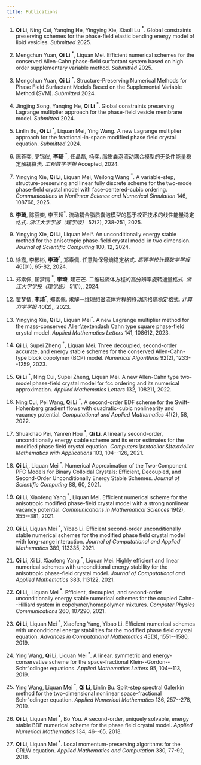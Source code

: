 ```yaml
---
title: Publications
---
```


1. **Qi Li**, Ning Cui, Yanqing He, Yingying Xie, Xiaoli Lu $^*$. Global constraints preserving schemes for the phase-field elastic bending energy model of lipid vesicles. *Submitted* 2025.


2. Mengchun Yuan, **Qi Li** $^*$, Liquan Mei. Efficient numerical schemes for the conserved Allen-Cahn phase-field surfactant system based on high order supplementary variable method. *Submitted* 2025.

3. Mengchun Yuan, **Qi Li** $^*$. Structure-Preserving Numerical Methods for Phase Field Surfactant Models Based on the Supplemental Variable Method (SVM). *Submitted* 2024.

4. Jingjing Song, Yanqing He, **Qi Li** $^*$. Global constraints preserving Lagrange multiplier approach for the phase-field vesicle membrane model. *Submitted* 2024.

5. Linlin Bu, **Qi Li** $^*$, Liquan Mei, Ying Wang. A new Lagrange multiplier approach for the fractional-in-space modified phase field crystal equation. *Submitted* 2024.

6. 陈荟奕, 罗锦仪, **李琦** $^*$, 任晶磊, 杨奕. 脂质囊泡流动耦合模型的无条件能量稳定解耦算法. *工程数学学报* Accepted, 2024.

7. Yingying Xie, **Qi Li**, Liquan Mei, Weilong Wang $^*$. A variable-step, structure-preserving and linear fully discrete scheme for the two-mode phase-field crystal model with face-centered-cubic ordering. *Communications in Nonlinear Science and Numerical Simulation* 146, 108766, 2025.

8. **李琦**, 陈荟奕, 李玉超$^*$. 流动耦合脂质囊泡模型的基于校正技术的线性能量稳定格式. *浙江大学学报（理学版）* 52(2), 238-251, 2025.

9. Yingying Xie, **Qi Li**, Liquan Mei*. An unconditionally energy stable method for the anisotropic phase-field crystal model in two dimension. *Journal of Scientific Computing* 100, 12, 2024.

10. 徐霞,  李彬彬,  **李琦**$^*$,  郑素佩. 任意阶保号熵稳定格式. *高等学校计算数学学报* 46(01), 65-82, 2024.

11. 郑素佩, 翟梦情 $^*$, **李琦**, 建芒芒. 二维磁流体方程的高分辨率旋转通量格式. *浙江大学学报（理学版）* 51(1),, 2024.

12. 翟梦情, **李琦**$^*$, 郑素佩. 求解一维理想磁流体方程的移动网格熵稳定格式. *计算力学学报* 40(2),, 2023.

13. Yingying Xie, **Qi Li**, Liquan Mei$^*$. A new Lagrange multiplier method for the mass-conserved Allen\textendash Cahn type square phase-field crystal model. *Applied Mathematics Letters* 141, 108612, 2023.

14. **Qi Li**, Supei Zheng $^*$, Liquan Mei. Three decoupled, second-order accurate, and energy stable schemes for the conserved Allen-Cahn-type block copolymer (BCP) model. *Numerical Algorithms* 92(2), 1233--1259, 2023.

15. **Qi Li** $^*$, Ning Cui, Supei Zheng, Liquan Mei. A new Allen-Cahn type two-model phase-field crystal model for fcc ordering and its numerical approximation. *Applied Mathematics Letters* 132, 108211, 2022.

16. Ning Cui, Pei Wang, **Qi Li** $^*$. A second-order BDF scheme for the Swift-Hohenberg gradient flows with quadratic-cubic nonlinearity and vacancy potential. *Computational and Applied Mathematics* 41(2), 58, 2022.

17. Shuaichao Pei, Yanren Hou $^*$, **Qi Li**. A linearly second-order, unconditionally energy stable scheme and its error estimates for the modified phase field crystal equation. *Computers \textdollar \&\textdollar  Mathematics with Applications* 103, 104--126, 2021.

18. **Qi Li**,, Liquan Mei $^*$. Numerical Approximation of the Two-Component PFC
Models for Binary Colloidal Crystals: Efficient,
Decoupled, and Second-Order Unconditionally Energy
Stable Schemes. *Journal of Scientific Computing* 88, 60, 2021.

19. **Qi Li**, Xiaofeng Yang $^*$, Liquan Mei. Efficient numerical scheme for the anisotropic modified phase-field crystal model with a strong nonlinear vacancy potential. *Communications in Mathematical Sciences* 19(2), 355--381, 2021.

20. **Qi Li**, Liquan Mei $^*$, Yibao Li. Efficient second-order unconditionally stable numerical schemes for the modified phase field crystal model with long-range interaction. *Journal of Computational and Applied Mathematics* 389, 113335, 2021.

21. **Qi Li**, Xi Li, Xiaofeng Yang $^*$, Liquan Mei. Highly efficient and linear numerical schemes with
unconditional energy stability for the anisotropic phase-field crystal model. *Journal of Computational and Applied Mathematics* 383, 113122, 2021.

22. **Qi Li**,, Liquan Mei $^*$. Efficient, decoupled, and second-order unconditionally energy stable numerical schemes for the coupled Cahn--Hilliard system in copolymer/homopolymer mixtures. *Computer Physics Communications* 260, 107290, 2021.

23. **Qi Li**, Liquan Mei $^*$, Xiaofeng Yang, Yibao Li. Efficient numerical schemes with unconditional energy stabilities for the modified phase field crystal equation. *Advances in Computational Mathematics* 45(3), 1551--1580, 2019.

24. Ying Wang, **Qi Li**, Liquan Mei $^*$. A linear, symmetric and energy-conservative scheme for the
space-fractional Klein--Gordon--Schr\"odinger equations. *Applied Mathematics Letters* 95, 104--113, 2019.

25. Ying Wang, Liquan Mei $^*$, **Qi Li**, Linlin Bu. Split-step spectral Galerkin method for the two-dimensional
nonlinear space-fractional Schr\"odinger equation. *Applied Numerical Mathematics* 136, 257--278, 2019.

26. **Qi Li**, Liquan Mei $^*$, Bo You. A second-order, uniquely solvable, energy stable BDF numerical scheme for the phase field crystal model. *Applied Numerical Mathematics* 134, 46--65, 2018.

27. **Qi Li**, Liquan Mei $^*$. Local momentum-preserving algorithms for the GRLW equation. *Applied Mathematics and Computation* 330, 77-92, 2018.

